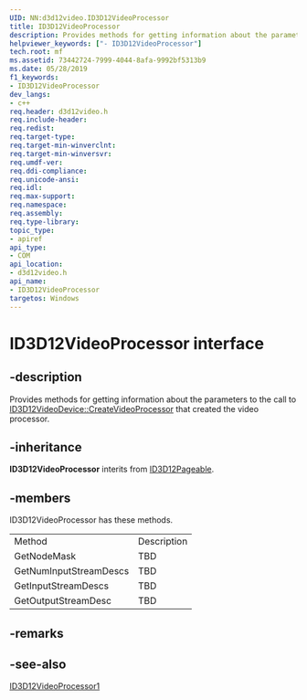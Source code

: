 ```yaml
---
UID: NN:d3d12video.ID3D12VideoProcessor
title: ID3D12VideoProcessor
description: Provides methods for getting information about the parameters to the call to ID3D12VideoDevice::CreateVideoProcessor that created the video processor.helpviewer_keywords: ["- ID3D12VideoProcessor"]
tech.root: mf
ms.assetid: 73442724-7999-4044-8afa-9992bf5313b9
ms.date: 05/28/2019
f1_keywords:
- ID3D12VideoProcessor
dev_langs:
- c++
req.header: d3d12video.h
req.include-header: 
req.redist: 
req.target-type: 
req.target-min-winverclnt: 
req.target-min-winversvr: 
req.umdf-ver: 
req.ddi-compliance: 
req.unicode-ansi: 
req.idl: 
req.max-support: 
req.namespace: 
req.assembly: 
req.type-library: 
topic_type:
- apiref
api_type:
- COM
api_location:
- d3d12video.h
api_name:
- ID3D12VideoProcessor
targetos: Windows
---
```


# ID3D12VideoProcessor interface

## -description

Provides methods for getting information about the parameters to the call to [ID3D12VideoDevice::CreateVideoProcessor](nf-d3d12video-id3d12videodevice-createvideoprocessor.md) that created the video processor.


## -inheritance

**ID3D12VideoProcessor** interits from [ID3D12Pageable](https://docs.microsoft.com/windows/desktop/api/d3d12/nn-d3d12-id3d12pageable). 

## -members

<p>ID3D12VideoProcessor has these methods.</p>
<table>
	<tr>
		<td>Method</td>
		<td>Description</td>
	</tr>
	<tr>
		<td>GetNodeMask</td>
		<td>TBD</td>
	</tr>
	<tr>
		<td>GetNumInputStreamDescs</td>
		<td>TBD</td>
	</tr>
	<tr>
		<td>GetInputStreamDescs</td>
		<td>TBD</td>
	</tr>
	<tr>
		<td>GetOutputStreamDesc</td>
		<td>TBD</td>
	</tr>
</table>

## -remarks



## -see-also

[ID3D12VideoProcessor1](nn-d3d12video-id3d12videoprocessor1.md)
